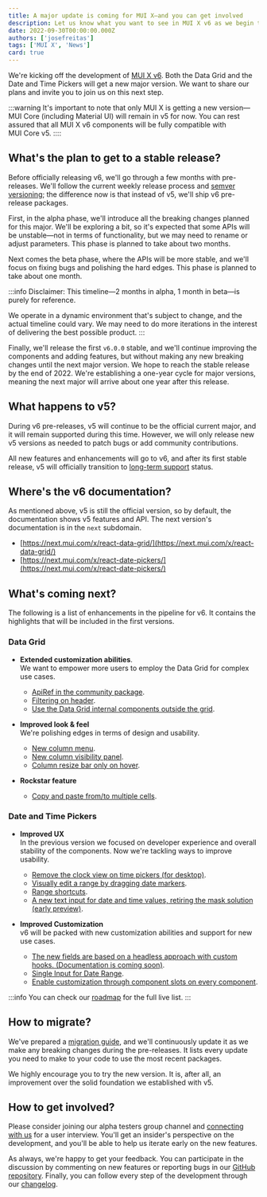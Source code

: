```yaml
---
title: A major update is coming for MUI X—and you can get involved
description: Let us know what you want to see in MUI X v6 as we begin the alpha phase of development.
date: 2022-09-30T00:00:00.000Z
authors: ['josefreitas']
tags: ['MUI X', 'News']
card: true
---
```


We're kicking off the development of [MUI X v6](https://github.com/mui/mui-x/releases/tag/v6.0.0-alpha.0).
Both the Data Grid and the Date and Time Pickers will get a new major version.
We want to share our plans and invite you to join us on this next step.

:::warning
It's important to note that only MUI X is getting a new version—MUI Core (including Material UI) will remain in v5 for now.
You can rest assured that all MUI X v6 components will be fully compatible with MUI Core v5.
::::

## What's the plan to get to a stable release?

Before officially releasing v6, we'll go through a few months with pre-releases.
We'll follow the current weekly release process and [semver versioning](https://semver.org/); the difference now is that instead of v5, we'll ship v6 pre-release packages.

First, in the alpha phase, we'll introduce all the breaking changes planned for this major.
We'll be exploring a bit, so it's expected that some APIs will be unstable—not in terms of functionality, but we may need to rename or adjust parameters.
This phase is planned to take about two months.

Next comes the beta phase, where the APIs will be more stable, and we'll focus on fixing bugs and polishing the hard edges.
This phase is planned to take about one month.

:::info
Disclaimer: This timeline—2 months in alpha, 1 month in beta—is purely for reference.

We operate in a dynamic environment that's subject to change, and the actual timeline could vary.
We may need to do more iterations in the interest of delivering the best possible product.
:::

Finally, we'll release the first `v6.0.0` stable, and we'll continue improving the components and adding features, but without making any new breaking changes until the next major version.
We hope to reach the stable release by the end of 2022.
We're establishing a one-year cycle for major versions, meaning the next major will arrive about one year after this release.

## What happens to v5?

During v6 pre-releases, v5 will continue to be the official current major, and it will remain supported during this time.
However, we will only release new v5 versions as needed to patch bugs or add community contributions.

All new features and enhancements will go to v6, and after its first stable release, v5 will officially transition to [long-term support](https://mui.com/x/introduction/support/#long-term-support-lts) status.

## Where's the v6 documentation?

As mentioned above, v5 is still the official version, so by default, the documentation shows v5 features and API.
The next version's documentation is in the `next` subdomain.

- [https://next.mui.com/x/react-data-grid/](https://next.mui.com/x/react-data-grid/)
- [https://next.mui.com/x/react-date-pickers/](https://next.mui.com/x/react-date-pickers/)

## What's coming next?

The following is a list of enhancements in the pipeline for v6.
It contains the highlights that will be included in the first versions.

### Data Grid

- **Extended customization abilities**.\
  We want to empower more users to employ the Data Grid for complex use cases.

  - [ApiRef in the community package](https://github.com/mui/mui-x/issues/6147).
  - [Filtering on header](https://github.com/mui/mui-x/issues/6247).
  - [Use the Data Grid internal components outside the grid](https://github.com/mui/mui-x/issues/2522).

- **Improved look & feel**\
  We're polishing edges in terms of design and usability.

  - [New column menu](https://github.com/mui/mui-x/issues/4929).
  - [New column visibility panel](https://github.com/mui/mui-x/issues/5700).
  - [Column resize bar only on hover](https://github.com/mui/mui-x/issues/1623).

- **Rockstar feature**
  - [Copy and paste from/to multiple cells](https://github.com/mui/mui-x/issues/199).

### Date and Time Pickers

- **Improved UX**\
  In the previous version we focused on developer experience and overall stability of the components.
  Now we're tackling ways to improve usability.

  - [Remove the clock view on time pickers (for desktop)](https://github.com/mui/mui-x/issues/4483).
  - [Visually edit a range by dragging date markers](https://github.com/mui/mui-x/issues/5311).
  - [Range shortcuts](https://github.com/mui/mui-x/issues/4563).
  - [A new text input for date and time values, retiring the mask solution (early preview)](https://next.mui.com/x/react-date-pickers/date-field/).

- **Improved Customization**\
  v6 will be packed with new customization abilities and support for new use cases.
  - [The new fields are based on a headless approach with custom hooks. (Documentation is coming soon)](https://next.mui.com/x/react-date-pickers/date-field/#headless-usage).
  - [Single Input for Date Range](https://github.com/mui/mui-x/issues/5193).
  - [Enable customization through component slots on every component](https://github.com/mui/mui-x/issues/4466).

:::info
You can check our [roadmap](https://github.com/mui/mui-x/projects/1) for the full live list.
:::

## How to migrate?

We've prepared a [migration guide](https://deploy-preview-6235--material-ui-x.netlify.app/x/react-data-grid/migration-v5/), and we'll continuously update it as we make any breaking changes during the pre-releases.
It lists every update you need to make to your code to use the most recent packages.

We highly encourage you to try the new version.
It is, after all, an improvement over the solid foundation we established with v5.

## How to get involved?

Please consider joining our alpha testers group channel and [connecting with us](https://forms.gle/vsBv6CLPz9h57xg8A) for a user interview.
You'll get an insider's perspective on the development, and you'll be able to help us iterate early on the new features.

As always, we're happy to get your feedback.
You can participate in the discussion by commenting on new features or reporting bugs in our [GitHub repository](https://github.com/mui/mui-x/issues/new/choose).
Finally, you can follow every step of the development through our [changelog](https://github.com/mui/mui-x/releases).
